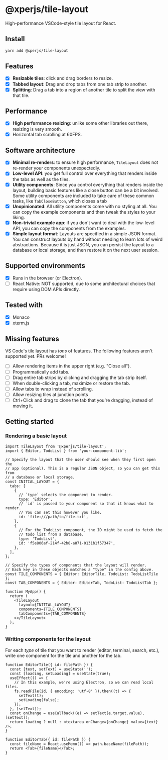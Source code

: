 # @xperjs/tile-layout

High-performance VSCode-style tile layout for React.

## Install

```bash
yarn add @xperjs/tile-layout
```

## Features

- [x] **Resizable tiles**: click and drag borders to resize.
- [x] **Tabbed layout**: Drag and drop tabs from one tab strip to another.
- [x] **Splitting**: Drag a tab into a region of another tile to split
      the view with that tile.

## Performance

- [x] **High performance resizing**: unlike some other libraries out there,
      resizing is very smooth.
- [x] Horizontal tab scrolling at 60FPS.

## Software architecture

- [x] **Minimal re-renders**: to ensure high performance, `TileLayout` does
      not re-render your components unexpectedly.
- [x] **Low-level API**: you get full control over everything that renders inside
      the tabs as well as the tiles.
- [x] **Utility components**: Since you control everything that renders inside
      the layout, building basic features like a close button can be a bit
      involved. Some utility components are included to take care of these
      common tasks, like `TabCloseButton`, which closes a tab
- [x] **Unopinionated**: All utility components come with no styling at all.
      You can copy the example components and then tweak the styles to your
      liking.
- [x] **Non-trivial example app**: if you don't want to deal with the low-level
      API, you can copy the components from the examples.
- [x] **Simple layout format**: Layouts are specified in a simple JSON format.
      You can construct layouts by hand without needing to learn lots of
      weird abstractions. Because it is just JSON, you can persist the
      layout to a database or local storage, and then restore it on the
      next user session.

## Supported environments

- [x] Runs in the browser (or Electron).
- [ ] React Native: NOT supported, due to some architectural choices that require
      using DOM APIs directly.

## Tested with

- [x] Monaco
- [x] xterm.js

## Missing features

VS Code's tile layout has _tons_ of features. The following features aren't
supported yet. PRs welcome!

- [ ] Allow rendering items in the upper right (e.g. "Close all").
- [ ] Programmatically add tabs.
- [ ] Drag entire tab strips by clicking and dragging the tab strip itself.
- [ ] When double-clicking a tab, maximize or restore the tab.
- [ ] Allow tabs to wrap instead of scrolling.
- [ ] Allow resizing tiles at junction points
- [ ] Ctrl+Click and drag to clone the tab that you're dragging, instead of
      moving it.

## Getting started

### Rendering a basic layout

```tsx
import TileLayout from '@xperjs/tile-layout';
import { Editor, TodoList } from 'your-component-lib';

// Specify the layout that the user should see when they first open the
// app (optional). This is a regular JSON object, so you can get this from
// a database or local storage.
const INITIAL_LAYOUT = {
  tabs: [
    {
      // `type` selects the component to render.
      type: 'Editor',
      // `id` is passed to your component so that it knows what to render.
      // You can set this however you like.
      id: 'file:///path/to/file.txt',
    },
    {
      // For the TodoList component, the ID might be used to fetch the
      // todo list from a database.
      type: 'TodoList',
      id: 'f5e806af-214f-42b8-a871-0131b1f57347',
    },
  ],
};

// Specify the types of components that the layout will render.
// Each key in these objects matches a "type" in the config above.
const TILE_COMPONENTS = { Editor: EditorTile, TodoList: TodoListTile };
const TAB_COMPONENTS = { Editor: EditorTab, TodoList: TodoListTab };

function MyApp() {
  return (
    <TileLayout
      layout={INITIAL_LAYOUT}
      components={TILE_COMPONENTS}
      tabComponents={TAB_COMPONENTS}
    ></TileLayout>
  );
}
```

### Writing components for the layout

For each _type_ of tile that you want to render (editor, terminal, search, etc.),
write one component for the tile and another for the tab.

```tsx
function EditorTile({ id: filePath }) {
  const [text, setText] = useState('');
  const [loading, setLoading] = useState(true);
  useEffect(() => {
    // In this example, we're using Electron, so we can read local files.
    fs.readFile(id, { encoding: 'utf-8' }).then((t) => {
      setText(t);
      setLoading(false);
    });
  }, [setText]);
  const onChange = useCallback((e) => setText(e.target.value), [setText]);
  return loading ? null : <textarea onChange={onChange} value={text} />;
}

function EditorTab({ id: filePath }) {
  const fileName = React.useMemo(() => path.baseName(filePath));
  return <Tab>{fileName}</Tab>;
}
```

<!--

TODO: Persisting layouts
TODO: Building empty states
TODO: Styling tabs

-->
